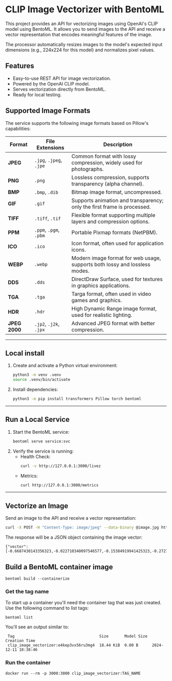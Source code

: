 # CLIP Image Vectorizer with BentoML

This project provides an API for vectorizing images using OpenAI's CLIP model using BentoML. It allows you to send images to the API and receive a vector representation that encodes meaningful features of the image.

The processor automatically resizes images to the model's expected input dimensions (e.g., 224x224 for this model) and normalizes pixel values.

## Features
- Easy-to-use REST API for image vectorization.
- Powered by the OpenAI CLIP model.
- Serves vectorization directly from BentoML.
- Ready for local testing.

## Supported Image Formats

The service supports the following image formats based on Pillow's capabilities:

| **Format**      | **File Extensions**         | **Description**                                                              |
|------------------|-----------------------------|------------------------------------------------------------------------------|
| **JPEG**        | `.jpg`, `.jpeg`, `.jpe`     | Common format with lossy compression, widely used for photographs.          |
| **PNG**         | `.png`                      | Lossless compression, supports transparency (alpha channel).                |
| **BMP**         | `.bmp`, `.dib`              | Bitmap image format, uncompressed.                                          |
| **GIF**         | `.gif`                      | Supports animation and transparency; only the first frame is processed.     |
| **TIFF**        | `.tiff`, `.tif`             | Flexible format supporting multiple layers and compression options.         |
| **PPM**         | `.ppm`, `.pgm`, `.pbm`      | Portable Pixmap formats (NetPBM).                                           |
| **ICO**         | `.ico`                      | Icon format, often used for application icons.                              |
| **WEBP**        | `.webp`                     | Modern image format for web usage, supports both lossy and lossless modes.  |
| **DDS**         | `.dds`                      | DirectDraw Surface, used for textures in graphics applications.             |
| **TGA**         | `.tga`                      | Targa format, often used in video games and graphics.                       |
| **HDR**         | `.hdr`                      | High Dynamic Range image format, used for realistic lighting.               |
| **JPEG 2000**   | `.jp2`, `.j2k`, `.jpx`      | Advanced JPEG format with better compression.                               |


---

## Local install

1. Create and activate a Python virtual environment:
   ```bash
   python3 -m venv .venv
   source .venv/bin/activate
   ```
2. Install dependencies:
   ```bash
   python3 -m pip install transformers Pillow torch bentoml
   ```

---

## Run a Local Service

1. Start the BentoML service:
   ```bash
   bentoml serve service:svc
   ```
2. Verify the service is running:
   - Health Check:
     ```bash
     curl -v http://127.0.0.1:3000/livez
     ```
   - Metrics:
     ```bash
     curl http://127.0.0.1:3000/metrics
     ```

---

## Vectorize an Image

Send an image to the API and receive a vector representation:

```bash
curl -X POST -H "Content-Type: image/jpeg" --data-binary @image.jpg http://127.0.0.1:3000/vectorize
```

The response will be a JSON object containing the image vector:

```
{"vector":[-0.6687430143356323,-0.022710340097546577,-0.15384919941425323,-0.2727549970149994,0.4632737934589386,0.16514046490192413,0.09627659618854523,0.6447893977165222,0.4654671251773834,0.02930556796491146,-0.020234737545251846,0.13032759726047516,-0.542938232421875,-0.6593307256698608,-0.18386724591255188,0.07420549541711807,-0.020180068910121918,-0.13537637889385223,0.1709609478712082,-0.28379443287849426,-0.09426041692495346,0.3305407166481018,-0.4156511723995209,0.17745189368724823,0.3153534233570099,-0.02357916720211506,0.35171350836753845,0.2296837866306305,0.8345032930374146,-0.2707275450229645,0.19283245503902435,-0.4151032269001007,-0.44615352153778076,-0.3210270404815674,0.3318961560726166,0.4676361083984375,-0.4021487832069397,0.23209887742996216,-0.3185116648674011,0.7966142296791077,-0.2598493993282318,0.35262978076934814,0.3129599690437317,-0.17915745079517365,0.28403380513191223,-1.9820750951766968,-0.008681900799274445,0.39878207445144653,-0.4686589539051056,0.25742441415786743,-0.14648295938968658,-0.1207902729511261,0.08937818557024002,-0.25353747606277466,-0.536446213722229,0.12080903351306915,0.3860810399055481,-0.3868846595287323,-0.1369106024503708,-0.3076460361480713,0.4234112799167633,-0.397183895111084,-0.09535045921802521,0.03087746538221836,0.02453356608748436,0.08965231478214264,-0.7286188006401062,0.7265434861183167,-0.12212776392698288,-0.32552242279052734,-0.4765230119228363,-0.24616089463233948,0.16469888389110565,-0.017333701252937317,-0.6357914805412292,-0.06779493391513824,-0.14376555383205414,0.5299485921859741,0.17236435413360596,-0.40594810247421265,-0.259965717792511,0.2835208773612976,-0.08705392479896545,0.07975983619689941,0.24842654168605804,0.08793193101882935,0.07566756755113602,-0.05389964580535889,0.50528484582901,-0.33495745062828064,-0.2059670239686966,-0.023608390241861343,-7.187380790710449,0.10389988869428635,-0.4126972556114197,0.11890425533056259,0.1492355465888977,-0.4540826678276062,-0.5568014979362488,-0.1283746063709259,0.1250491589307785,0.3253483772277832,0.11105281859636307,0.09786208719015121,0.19193975627422333,-0.15640385448932648,-1.1143189668655396,0.19040577113628387,-0.1052761971950531,-0.013899981044232845,0.21917814016342163,0.6362742781639099,-0.24634525179862976,-0.0022915152367204428,0.07358803600072861,0.060874905437231064,-0.12489165365695953,0.2864362895488739,0.2366129755973816,-0.36690008640289307,-0.08417553454637527,-0.41571661829948425,0.0265496876090765,-0.06496751308441162,0.18957103788852692,-0.012186618521809578,0.2702372968196869,0.3300398886203766,0.23428553342819214,0.12994609773159027,-0.21896624565124512,-0.5408898591995239,-0.12862853705883026,0.8993349075317383,-0.10929622501134872,-0.16828884184360504,-0.05212879180908203,-0.39806613326072693,-0.28135260939598083,-0.049532048404216766,-0.18422460556030273,0.24449452757835388,-0.42220720648765564,0.041131943464279175,-0.2257036417722702,-0.20136742293834686,-0.2935275733470917,-0.35853374004364014,-0.32096046209335327,0.11864367127418518,0.49388977885246277,-0.15340092778205872,0.28780031204223633,-0.22219887375831604,0.47611895203590393,-0.07730628550052643,-0.2743844985961914,-0.2890458405017853,-0.04988916218280792,-0.22355858981609344,0.12299978733062744,-0.26488932967185974,-0.18939678370952606,-0.1037522554397583,-0.17824573814868927,-0.0656704232096672,0.3611837327480316,0.5910423994064331,0.23946894705295563,-0.018466074019670486,-0.2885538637638092,-0.011474087834358215,0.1443667709827423,-0.04336171969771385,0.05861891433596611,0.08690109103918076,-0.38174137473106384,-0.03723884001374245,-0.9623693823814392,0.20358490943908691,-0.13544803857803345,0.010264777578413486,0.13430726528167725,-0.09786717593669891,0.1561468094587326,0.46919846534729004,-0.498098224401474,-0.16015055775642395,0.33450761437416077,-0.4248847961425781,0.2797245383262634,-0.0552232451736927,0.023255901411175728,0.4122523367404938,0.001955569488927722,-0.28531312942504883,-0.14753109216690063,0.17971429228782654,-0.010966102592647076,0.5021719932556152,0.05363306403160095,0.6847209334373474,-0.2836933135986328,0.5522644519805908,-0.016495738178491592,-0.45481076836586,-0.22258462011814117,-0.10553868114948273,0.08228834718465805,0.23540951311588287,-0.6100614666938782,0.4537906050682068,-0.512470006942749,-0.3049924671649933,0.15360650420188904,-0.03903038799762726,0.552315890789032,0.49156108498573303,-0.07450329512357712,-0.24077649414539337,-0.04143289104104042,-0.13271500170230865,-0.05301252380013466,0.3722735345363617,-0.15448760986328125,0.07515329122543335,-0.0459660179913044,-0.290149986743927,0.13526467978954315,0.03725915402173996,0.1986769586801529,0.17600400745868683,0.19316820800304413,-0.47234046459198,-0.13859936594963074,-1.0071736574172974,-0.3022332191467285,0.29640182852745056,0.11855960637331009,0.07150129228830338,0.5902463793754578,-0.25115805864334106,-0.21826037764549255,0.35356080532073975,-0.4266735017299652,-0.4658615291118622,-0.008019642904400826,0.5278207063674927,0.027374403551220894,-0.2268766313791275,-0.12756898999214172,0.545117199420929,0.07765114307403564,0.567132294178009,-0.3175605237483978,0.1553553342819214,0.0224529467523098,-0.2392469346523285,0.9517398476600647,0.29493796825408936,-0.257263720035553,0.30815431475639343,-0.2926419973373413,-0.42541107535362244,-0.13207559287548065,-0.26433080434799194,-0.24864697456359863,0.3418199419975281,0.10647514462471008,-0.2173406034708023,-0.6599851250648499,0.11561860889196396,0.19037136435508728,-0.252069890499115,0.24623925983905792,-0.11892348527908325,-0.34424832463264465,0.2680620551109314,-0.26266348361968994,0.0652148425579071,0.17669381201267242,0.48943397402763367,-0.8575471639633179,-0.44590499997138977,-0.08370854705572128,-0.07729998975992203,1.5670162439346313,0.006032233126461506,0.1090606302022934,-0.168703094124794,0.04758869856595993,-0.624056875705719,0.1192607507109642,-0.07241025567054749,0.3471008241176605,-0.07623223960399628,-0.7778768539428711,0.43746113777160645,-0.0544099360704422,0.07533494383096695,0.24460424482822418,-0.3199358284473419,0.381843239068985,-0.010244235396385193,0.14476929605007172,0.06357446312904358,-0.09056402742862701,0.16840197145938873,-0.3813087046146393,0.005495330318808556,0.8527001142501831,-0.5172562003135681,0.8982032537460327,-0.3579867482185364,-0.05650828778743744,0.2134462296962738,0.17752377688884735,0.4655456244945526,-0.22543883323669434,-0.8672400116920471,0.4614712595939636,-0.7720849514007568,-0.24479277431964874,0.2790658175945282,-0.275779664516449,-0.5715225338935852,-0.08155003190040588,0.04851926863193512,-0.0786409005522728,0.2547242045402527,-0.02729002758860588,-0.4497646391391754,-0.03301505744457245,-0.36874547600746155,0.07217635959386826,-0.1605895608663559,0.45290327072143555,0.0006251371232792735,-0.05712286755442619,-0.2005710005760193,0.1854095458984375,-0.5675923824310303,0.1768413484096527,0.2925603687763214,0.062460485845804214,0.3148953318595886,0.07779975235462189,0.40383946895599365,-0.2845822870731354,-0.41638797521591187,0.1070960983633995,0.22801965475082397,0.2413344532251358,0.13489122688770294,0.019333994016051292,-0.7348327040672302,-0.039956312626600266,-0.9361084699630737,0.1517840474843979,-0.17587532103061676,-0.7749672532081604,-0.10122931003570557,-0.07806580513715744,-0.3306531012058258,-0.5295395851135254,-0.2496688812971115,0.13395492732524872,-0.9126725196838379,0.33107060194015503,0.32873207330703735,-0.4005899429321289,0.18116572499275208,-0.005266837775707245,-0.28336676955223083,0.4978158473968506,-0.2628476321697235,0.6784069538116455,0.7480951547622681,-0.323691725730896,0.4310588836669922,-0.3866272568702698,0.7127205729484558,-0.0032884920947253704,0.14292868971824646,-0.19927169382572174,0.07031934708356857,0.3064906597137451,0.3166056275367737,-0.2888231575489044,-1.8909797668457031,-0.7489597797393799,-0.13859893381595612,-0.008961755782365799,-0.5116487145423889,-0.11851406842470169,-0.16428516805171967,0.18195262551307678,-0.2641390264034271,-0.6203307509422302,0.033755987882614136,0.04241091012954712,-0.07677076756954193,0.6833506226539612,0.05944281816482544,0.5599114298820496,-0.10904783755540848,0.018559250980615616,0.1960470825433731,0.3265683352947235,-0.15698853135108948,-0.07001422345638275,-0.3610921800136566,-0.08147881925106049,-0.06022673472762108,-0.3509008586406708,-0.3838540315628052,-0.14048559963703156,0.20279240608215332,0.1394013613462448,0.134286567568779,0.16770517826080322,0.11384274065494537,0.28905630111694336,-0.35054340958595276,-0.23329775035381317,-0.3413116931915283,-0.19930826127529144,0.03135235980153084,-1.178224802017212,0.2229481190443039,0.01727207377552986,-0.16495048999786377,0.6941332817077637,0.23341211676597595,0.11046919226646423,-0.2574443221092224,0.03829745948314667,0.005965203512459993,0.013002031482756138,-0.4964532256126404,0.02570381760597229,-0.3137991428375244,0.20112603902816772,-0.3890151083469391,-0.19029372930526733,0.6843201518058777,0.3852490186691284,-0.045351527631282806,0.020188722759485245,-0.08155635744333267,0.5119767785072327,0.2027740180492401,-0.01853560097515583,-0.3524211645126343,-0.06180796027183533,0.16514016687870026,0.3698502480983734,-0.05076222866773605,-0.1643448919057846,-0.025796962901949883,-0.37968218326568604,0.08392167836427689,0.5584202408790588,-0.04495157301425934,-0.19844365119934082,-0.19693666696548462,0.1520376354455948,-0.2164839208126068,-0.548904538154602,-0.5461486577987671,-0.47394636273384094,-0.07374518364667892,0.15879611670970917,-0.11984585970640182,0.21159540116786957,-0.5362032651901245,-0.05171551555395126,0.23623153567314148,-0.07471104711294174,0.2319726198911667,0.10769246518611908,-0.1358712911605835,-0.22569306194782257,0.38241857290267944,-0.03833075985312462,-0.5425991415977478,-0.09216589480638504,0.24640345573425293,0.009783736430108547,-0.05307791754603386,0.01857549138367176,-0.26878634095191956,0.1928669512271881,0.11005572229623795,-0.24909573793411255,0.2915172278881073,0.4965748190879822,-0.002311174990609288,-0.26480889320373535,0.4019930064678192,-0.5284759402275085,-0.19770491123199463,-0.003169749630615115,0.418404757976532,0.33907899260520935,0.22131070494651794,0.06638256460428238,0.370095819234848,-0.03581619635224342,0.2209053784608841,-0.006727532483637333,0.10887718945741653]}
```

## Build a BentoML container image

```
bentoml build --containerize
```

### Get the tag name

To start up a container you'll need the container tag that was just created. Use the following command to list tags:

```
bentoml list
```

You'll see an output similar to:

```
 Tag                                     Size       Model Size  Creation Time
 clip_image_vectorizer:e4kep3vx56ru3mg4  18.44 KiB  0.00 B      2024-12-11 18:38:46
 ```

### Run the container

```
docker run --rm -p 3000:3000 clip_image_vectorizer:TAG_NAME
```
